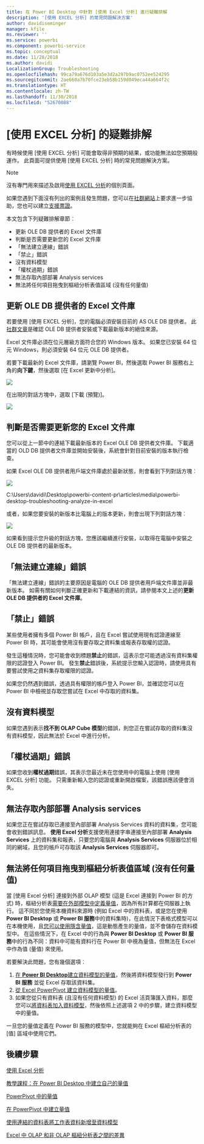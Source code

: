 ```yaml
---
title: 在 Power BI Desktop 中針對 [使用 Excel 分析] 進行疑難排解
description: '[使用 EXCEL 分析] 的常見問題解決方案'
author: davidiseminger
manager: kfile
ms.reviewer: ''
ms.service: powerbi
ms.component: powerbi-service
ms.topic: conceptual
ms.date: 11/28/2018
ms.author: davidi
LocalizationGroup: Troubleshooting
ms.openlocfilehash: 99ca79a676d103a5e3d2a297b9ac0752ee524295
ms.sourcegitcommit: 2ae660a7b70fce23eb58b159d049eca44a664f2c
ms.translationtype: HT
ms.contentlocale: zh-TW
ms.lasthandoff: 11/30/2018
ms.locfileid: "52670088"
---
```

# <a name="troubleshooting-analyze-in-excel"></a>[使用 EXCEL 分析] 的疑難排解
有時候使用 [使用 EXCEL 分析] 可能會取得非預期的結果，或功能無法如您預期般運作。 此頁面可提供使用 [使用 EXCEL 分析] 時的常見問題解決方案。

> [!NOTE]
> 沒有專門用來描述及啟用[使用 EXCEL 分析](service-analyze-in-excel.md)的個別頁面。
> 
> 如果您遇到下面沒有列出的案例且發生問題，您可以在[社群網站](http://community.powerbi.com/)上要求進一步協助，您也可以建立[支援票證](https://powerbi.microsoft.com/support/)。
> 
> 

本文包含下列疑難排解章節︰

* 更新 OLE DB 提供者的 Excel 文件庫
* 判斷是否需要更新您的 Excel 文件庫
* 「無法建立連線」錯誤
* 「禁止」錯誤
* 沒有資料模型
* 「權杖過期」錯誤
* 無法存取內部部署 Analysis services
* 無法將任何項目拖曳到樞紐分析表值區域 (沒有任何量值)

## <a name="update-excel-libraries-for-the-ole-db-provider"></a>更新 OLE DB 提供者的 Excel 文件庫
若要使用 [使用 EXCEL 分析]，您的電腦必須安裝目前的 AS OLE DB 提供者。 此[社群文章](http://community.powerbi.com/t5/Service/Analyze-in-Excel-Initialization-of-the-data-source-failed/m-p/30837#M8081)是確認 OLE DB 提供者安裝或下載最新版本的絕佳來源。

Excel 文件庫必須在位元層級方面符合您的 Windows 版本。 如果您已安裝 64 位元 Windows，則必須安裝 64 位元 OLE DB 提供者。

若要下載最新的 Excel 文件庫，請瀏覽 Power BI，然後選取 Power BI 服務右上角的**向下鍵**，然後選取 [在 Excel 更新中分析]。

![](media/desktop-troubleshooting-analyze-in-excel/tshoot-analyze-excel_1.png)

在出現的對話方塊中，選取 [下載 (預覽)]。

![](media/desktop-troubleshooting-analyze-in-excel/tshoot-analyze-excel_2.png)

## <a name="determining-whether-you-need-to-update-your-excel-libraries"></a>判斷是否需要更新您的 Excel 文件庫
您可以從上一節中的連結下載最新版本的 Excel OLE DB 提供者文件庫。 下載適當的 OLD DB 提供者文件庫並開始安裝後，系統會針對目前安裝的版本執行檢查。

如果 Excel OLE DB 提供者用戶端文件庫處於最新狀態，則會看到下列對話方塊︰

![](media/desktop-troubleshooting-analyze-in-excel/troubleshoot-analyze-excel_3.png)

C:\Users\davidi\Desktop\powerbi-content-pr\articles\media\powerbi-desktop-troubleshooting-analyze-in-excel

或者，如果您要安裝的新版本比電腦上的版本更新，則會出現下列對話方塊︰

![](media/desktop-troubleshooting-analyze-in-excel/troubleshoot-analyze-excel_2.png)

如果看到提示您升級的對話方塊，您應該繼續進行安裝，以取得在電腦中安裝之 OLE DB 提供者的最新版本。

## <a name="connection-cannot-be-made-error"></a>「無法建立連線」錯誤
「無法建立連線」錯誤的主要原因是電腦的 OLE DB 提供者用戶端文件庫並非最新版本。 如需有關如何判斷正確更新和下載連結的資訊，請參閱本文上述的**更新 OLE DB 提供者的 Excel 文件庫**。

## <a name="forbidden-error"></a>「禁止」錯誤
某些使用者擁有多個 Power BI 帳戶，且在 Excel 嘗試使用現有認證連線至 Power BI 時，其可能會使用沒有要存取之資料集或報表存取權的認證。

發生這種情況時，您可能會收到標題**禁止**的錯誤，這表示您可能透過沒有資料集權限的認證登入 Power BI。 發生**禁止**錯誤後，系統提示您輸入認證時，請使用具有要嘗試使用之資料集存取權限的認證。

如果您仍然遇到錯誤，透過具有權限的帳戶登入 Power BI，並確認您可以在 Power BI 中檢視並存取您嘗試在 Excel 中存取的資料集。

## <a name="no-data-models"></a>沒有資料模型
如果您遇到表示**找不到 OLAP Cube 模型**的錯誤，則您正在嘗試存取的資料集沒有資料模型，因此無法於 Excel 中進行分析。

## <a name="token-expired-error"></a>「權杖過期」錯誤
如果您收到**權杖過期**錯誤，其表示您最近未在您使用中的電腦上使用 [使用 EXCEL 分析] 功能。 只需重新輸入您的認證或重新開啟檔案，該錯誤應該便會消失。

## <a name="unable-to-access-on-premises-analysis-services"></a>無法存取內部部署 Analysis services
如果您正在嘗試存取已連接至內部部署 Analysis Services 資料的資料集，您可能會收到錯誤訊息。 **使用 Excel 分析**支援使用連接字串連接至內部部署 **Analysis Services** 上的資料集和報表，只要您的電腦與 **Analysis Services** 伺服器位於相同的網域，且您的帳戶可存取該 **Analysis Services** 伺服器即可。

## <a name="cant-drag-anything-to-the-pivottable-values-area-no-measures"></a>無法將任何項目拖曳到樞紐分析表值區域 (沒有任何量值)
當 [使用 Excel 分析] 連接到外部 OLAP 模型 (這是 Excel 連接到 Power BI 的方式) 時，樞紐分析表[需要在外部模型中定義量值](https://support.microsoft.com/kb/234700)，因為所有計算都在伺服器上執行。 這不同於您使用本機資料來源時 (例如 Excel 中的資料表，或是您在使用 **Power BI Desktop** 或 **Power BI 服務**中的資料集時)，在此情況下表格式模型可以在本機使用，且[您可以使用隱含量值](https://msdn.microsoft.com/library/gg399077.aspx)，這是動態產生的量值，並不會儲存在資料模型中。 在這些情況下，在 Excel 中的行為與 **Power BI Desktop** 或 **Power BI 服務**中的行為不同：資料中可能有資料行在 Power BI 中視為量值，但無法在 Excel 中作為值 (量值) 來使用。

若要解決此問題，您有幾個選項︰

1. [在 **Power BI Desktop**建立資料模型的量值](desktop-tutorial-create-measures.md)，然後將資料模型發行到 **Power BI 服務** 並從 Excel 存取該資料集。
2. [從 Excel PowerPivot 建立資料模型的量值](https://support.office.com/article/Create-a-Measure-in-Power-Pivot-d3cc1495-b4e5-48e7-ba98-163022a71198)。
3. 如果您從只有資料表 (且沒有任何資料模型) 的 Excel 活頁簿匯入資料，那麼您可以[將資料表加入資料模型](https://support.office.com/article/Add-worksheet-data-to-a-Data-Model-using-a-linked-table-d3665fc3-99b0-479d-ba09-a37640f5be42)，然後依照上述選項 2 中的步驟，建立資料模型中的量值。

一旦您的量值定義在 Power BI 服務的模型中，您就能夠在 Excel 樞紐分析表的 [值] 區域中使用它們。

## <a name="next-steps"></a>後續步驟
[使用 Excel 分析](service-analyze-in-excel.md)

[教學課程：在 Power BI Desktop 中建立自己的量值](desktop-tutorial-create-measures.md)

[PowerPivot 中的量值](https://msdn.microsoft.com/library/gg399077.aspx)

[在 PowerPivot 中建立量值](https://support.office.com/article/Create-a-Measure-in-Power-Pivot-d3cc1495-b4e5-48e7-ba98-163022a71198)

[使用連結的資料表將工作表資料新增至資料模型](https://support.office.com/article/Add-worksheet-data-to-a-Data-Model-using-a-linked-table-d3665fc3-99b0-479d-ba09-a37640f5be42)

[Excel 中 OLAP 和非 OLAP 樞紐分析表之間的差異](https://support.microsoft.com/kb/234700)

